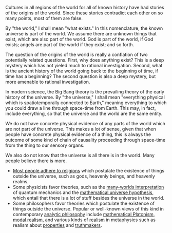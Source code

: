 Cultures in all regions of the world for all of known history have had stories of the origins of the world. Since these stories contradict each other on so many points, most of them are false.

By "the world," I shall mean "what exists." In this nomenclature, the known universe is part of the world. We assume there are unknown things that exist, which are also part of the world. God is part of the world, if God exists; angels are part of the world if they exist; and so forth.

The question of the origins of the world is really a conflation of two potentially related questions. First, why does anything exist? This is a deep mystery which has not yieled much to rational investigation. Second, what is the ancient history of the world going back to the beginning of time, if time has a beginning? The second question is also a deep mystery, but more amenable to rational investigation.

In modern science, the Big Bang theory is the prevailing theory of the early history of the universe. By "the universe," I shall mean "everything physical which is spatiotemporally connected to Earth," meaning everything to which you could draw a line through space-time from Earth. This may, in fact, include everything, so that the universe and the world are the same entity.

We do not have concrete physical evidence of any parts of the world which are not part of the universe. This makes a lot of sense, given that when people have concrete physical evidence of a thing, this is always the outcome of some kind of chain of causality proceeding through space-time from the thing to our sensory organs.

We also do not know that the universe is all there is in the world. Many people believe there is more. 

* [Most people adhere to religions](http://www.adherents.com/Religions_By_Adherents.html) which postulate the existence of things outside the universe, such as gods, heavenly beings, and heavenly realms.
* Some physicists favor theories, such as the [many-worlds interpretation](https://en.wikipedia.org/wiki/Many-worlds_interpretation) of quantum mechanics and the [mathematical universe hypothesis](https://en.wikipedia.org/wiki/Mathematical_universe_hypothesis), which entail that there is a lot of stuff besides the universe in the world.
* Some philosophers favor theories which postulate the existence of things outside the universe. Popular or well-known views of this kind in contemporary [analytic philosophy](https://en.wikipedia.org/wiki/Analytic_philosophy) include [mathematical Platonism](https://plato.stanford.edu/entries/platonism-mathematics/), [modal realism](https://en.wikipedia.org/wiki/Modal_realism), and various kinds of [realism](https://plato.stanford.edu/entries/realism/) in metaphysics such as realism about [properties](https://plato.stanford.edu/entries/properties/) and [truthmakers](http://www.iep.utm.edu/truth-ma/).
